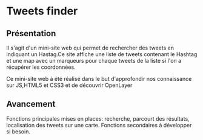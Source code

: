 <h1> Tweets finder </h1>

<h2> Présentation </h2>

<p>Il s'agit d'un mini-site web qui permet de rechercher des tweets en indiquant un Hastag.Ce site affiche une liste de tweets contenant le Hashtag et une map avec un marqueurs pour chaque tweets de la liste si l'on a récupérer les coordonnées.

<p>Ce mini-site web à été réalisé dans le but d'approfondir nos connaissance sur JS,HTML5 et CSS3 et de découvrir OpenLayer</p>

<h2> Avancement </h2>

Fonctions principales mises en places: recherche, parcourt des résultats, localisation des tweets sur une carte.
Fonctions secondaires à développer si besoin.
